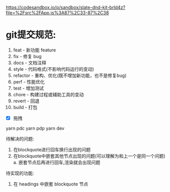 https://codesandbox.io/p/sandbox/slate-dnd-kit-brld4z?file=%2Fsrc%2FApp.js%3A87%2C33-87%2C38

# git提交规范:

1. feat - 新功能 feature
2. fix - 修复 bug
3. docs - 文档注释
4. style - 代码格式(不影响代码运行的变动)
5. refactor - 重构、优化(既不增加新功能，也不是修复bug)
6. perf - 性能优化
7. test - 增加测试
8. chore - 构建过程或辅助工具的变动
9. revert - 回退
10. build - 打包

- [x] 拖拽

yarn pdc
yarn pdp
yarn dev

待解决的问题:

1. 在blockquote进行回车换行出现的问题
2. 在blockquote中嵌套其他节点出现的问题(可以理解为和上一个是同一个问题)
   a. 嵌套节点后再进行回车,渲染就会出现问题

待实现的功能:

1. 在 headings 中嵌套 blockquote 节点

